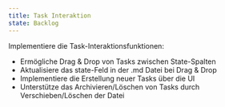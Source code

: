 ```yaml
---
title: Task Interaktion
state: Backlog
---
```

Implementiere die Task-Interaktionsfunktionen:
- Ermögliche Drag & Drop von Tasks zwischen State-Spalten
- Aktualisiere das state-Feld in der .md Datei bei Drag & Drop
- Implementiere die Erstellung neuer Tasks über die UI
- Unterstütze das Archivieren/Löschen von Tasks durch Verschieben/Löschen der Datei 